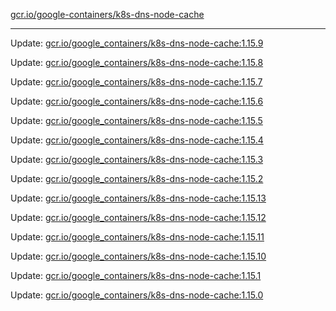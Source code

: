 [gcr.io/google-containers/k8s-dns-node-cache](https://hub.docker.com/r/cruse/k8s-dns-node-cache/tags/) 

----
Update: [gcr.io/google_containers/k8s-dns-node-cache:1.15.9](https://hub.docker.com/r/cruse/k8s-dns-node-cache/tags/)

Update: [gcr.io/google_containers/k8s-dns-node-cache:1.15.8](https://hub.docker.com/r/cruse/k8s-dns-node-cache/tags/)

Update: [gcr.io/google_containers/k8s-dns-node-cache:1.15.7](https://hub.docker.com/r/cruse/k8s-dns-node-cache/tags/)

Update: [gcr.io/google_containers/k8s-dns-node-cache:1.15.6](https://hub.docker.com/r/cruse/k8s-dns-node-cache/tags/)

Update: [gcr.io/google_containers/k8s-dns-node-cache:1.15.5](https://hub.docker.com/r/cruse/k8s-dns-node-cache/tags/)

Update: [gcr.io/google_containers/k8s-dns-node-cache:1.15.4](https://hub.docker.com/r/cruse/k8s-dns-node-cache/tags/)

Update: [gcr.io/google_containers/k8s-dns-node-cache:1.15.3](https://hub.docker.com/r/cruse/k8s-dns-node-cache/tags/)

Update: [gcr.io/google_containers/k8s-dns-node-cache:1.15.2](https://hub.docker.com/r/cruse/k8s-dns-node-cache/tags/)

Update: [gcr.io/google_containers/k8s-dns-node-cache:1.15.13](https://hub.docker.com/r/cruse/k8s-dns-node-cache/tags/)

Update: [gcr.io/google_containers/k8s-dns-node-cache:1.15.12](https://hub.docker.com/r/cruse/k8s-dns-node-cache/tags/)

Update: [gcr.io/google_containers/k8s-dns-node-cache:1.15.11](https://hub.docker.com/r/cruse/k8s-dns-node-cache/tags/)

Update: [gcr.io/google_containers/k8s-dns-node-cache:1.15.10](https://hub.docker.com/r/cruse/k8s-dns-node-cache/tags/)

Update: [gcr.io/google_containers/k8s-dns-node-cache:1.15.1](https://hub.docker.com/r/cruse/k8s-dns-node-cache/tags/)

Update: [gcr.io/google_containers/k8s-dns-node-cache:1.15.0](https://hub.docker.com/r/cruse/k8s-dns-node-cache/tags/)

